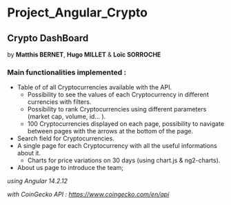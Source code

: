 # Project_Angular_Crypto

## Crypto DashBoard

by **Matthis BERNET**, **Hugo MILLET** & **Loïc SORROCHE**

### Main functionalities implemented :
- Table of of all Cryptocurrencies available with the API.
    - Possibility to see the values of each Cryptocurrency in different currencies with filters.
    - Possibility to rank Cryptocurrencies using different parameters (market cap, volume, id... ).
    - 100 Cryptocurrencies displayed on each page, possibility to navigate between pages with the arrows at the bottom of the page.
- Search field for Cryptocurrencies.
- A single page for each Cryptocurrency with all the useful informations about it.
    - Charts for price variations on 30 days (using chart.js & ng2-charts).
- About us page to introduce the team;

*using Angular 14.2.12*

*with CoinGecko API : https://www.coingecko.com/en/api*
